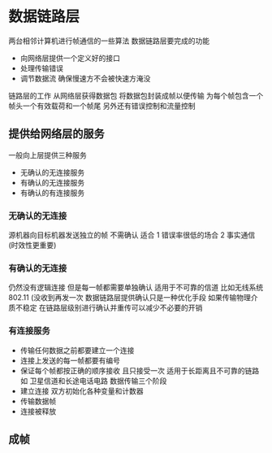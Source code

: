 # 数据链路层
两台相邻计算机进行帧通信的一些算法
数据链路层要完成的功能
- 向网络层提供一个定义好的接口
- 处理传输错误
- 调节数据流 确保慢速方不会被快速方淹没

链路层的工作 从网络层获得数据包 将数据包封装成帧以便传输 为每个帧包含一个帧头一个有效载荷和一个帧尾
另外还有错误控制和流量控制
## 提供给网络层的服务
一般向上层提供三种服务
- 无确认的无连接服务
- 有确认的无连接服务
- 有确认的有连接服务
### 无确认的无连接
源机器向目标机器发送独立的帧 不需确认
适合 1 错误率很低的场合 2 事实通信(时效性更重要)
### 有确认的无连接
仍然没有逻辑连接 但是每一帧都需要单独确认
适用于不可靠的信道 比如无线系统 802.11
(没收到再发一次
数据链路层提供确认只是一种优化手段 如果传输物理介质不稳定 在链路层级别进行确认并重传可以减少不必要的开销

### 有连接服务
- 传输任何数据之前都要建立一个连接
- 连接上发送的每一帧都要有编号
- 保证每个帧都按正确的顺序接收 且只接受一次
适用于长距离且不可靠的链路如
卫星信道和长途电话电路
数据传输三个阶段
- 建立连接 双方初始化各种变量和计数器
- 传输数据帧
- 连接被释放

## 成帧









